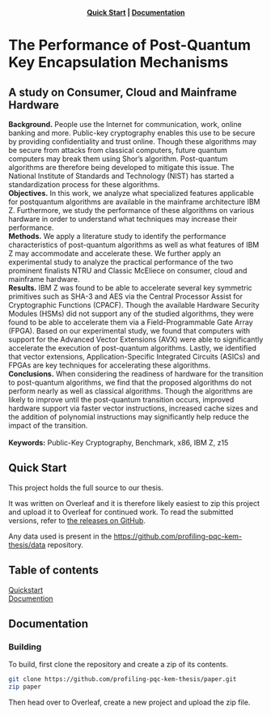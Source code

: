 <p align="center">
  <strong><a href="#quickstart">Quick Start</a> | <a href="#documentation">Documentation</a> </strong>
</p>

# The Performance of Post-Quantum Key Encapsulation Mechanisms
## A study on Consumer, Cloud and Mainframe Hardware

**Background.** People use the Internet for communication, work, online banking and more. Public-key cryptography enables this use to be secure by providing confidentiality and trust online. Though these algorithms may be secure from attacks from classical computers, future quantum computers may break them using Shor’s algorithm. Post-quantum algorithms are therefore being developed to mitigate this issue. The National Institute of Standards and Technology (NIST) has started a standardization process for these algorithms.<br />
**Objectives.** In this work, we analyze what specialized features applicable for postquantum algorithms are available in the mainframe architecture IBM Z. Furthermore, we study the performance of these algorithms on various hardware in order to understand what techniques may increase their performance.<br />
**Methods.** We apply a literature study to identify the performance characteristics of post-quantum algorithms as well as what features of IBM Z may accommodate and accelerate these. We further apply an experimental study to analyze the practical performance of the two prominent finalists NTRU and Classic McEliece on consumer, cloud and mainframe hardware.<br />
**Results.** IBM Z was found to be able to accelerate several key symmetric primitives such as SHA-3 and AES via the Central Processor Assist for Cryptographic Functions (CPACF). Though the available Hardware Security Modules (HSMs) did not support any of the studied algorithms, they were found to be able to accelerate them via a Field-Programmable Gate Array (FPGA). Based on our experimental study, we found that computers with support for the Advanced Vector Extensions (AVX) were able to significantly accelerate the execution of post-quantum algorithms. Lastly, we identified that vector extensions, Application-Specific Integrated Circuits (ASICs) and FPGAs are key techniques for accelerating these algorithms.<br />
**Conclusions.** When considering the readiness of hardware for the transition to post-quantum algorithms, we find that the proposed algorithms do not perform nearly as well as classical algorithms. Though the algorithms are likely to improve until the post-quantum transition occurs, improved hardware support via faster vector instructions, increased cache sizes and the addition of polynomial instructions may significantly help reduce the impact of the transition.<br /><br />
**Keywords:** Public-Key Cryptography, Benchmark, x86, IBM Z, z15

<a id="quickstart"></a>
## Quick Start

This project holds the full source to our thesis.

It was written on Overleaf and it is therefore likely easiest to zip this project and upload it to Overleaf for continued work. To read the submitted versions, refer to [the releases on GitHub](https://github.com/profiling-pqc-kem-thesis/paper/releases).

Any data used is present in the https://github.com/profiling-pqc-kem-thesis/data repository.

## Table of contents

[Quickstart](#quickstart)<br/>
[Documention](#documentation)<br />

<a id="documentation"></a>
## Documentation

### Building

To build, first clone the repository and create a zip of its contents.

```sh
git clone https://github.com/profiling-pqc-kem-thesis/paper.git
zip paper
```

Then head over to Overleaf, create a new project and upload the zip file.
